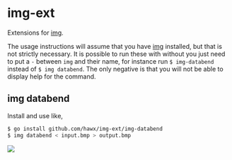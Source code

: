 # img-ext

Extensions for [img][].

The usage instructions will assume that you have [img][] installed, but that is
not strictly necessary. It is possible to run these with without you just need
to put a `-` between `img` and their name, for instance run `$ img-databend`
instead of `$ img databend`. The only negative is that you will not be able to
display help for the command.


## img databend

Install and use like,

``` bash
$ go install github.com/hawx/img-ext/img-databend
$ img databend < input.bmp > output.bmp
```

![](http://hawx.github.com/img-ext/databend.jpg)


[img]: http://github.com/hawx/img
